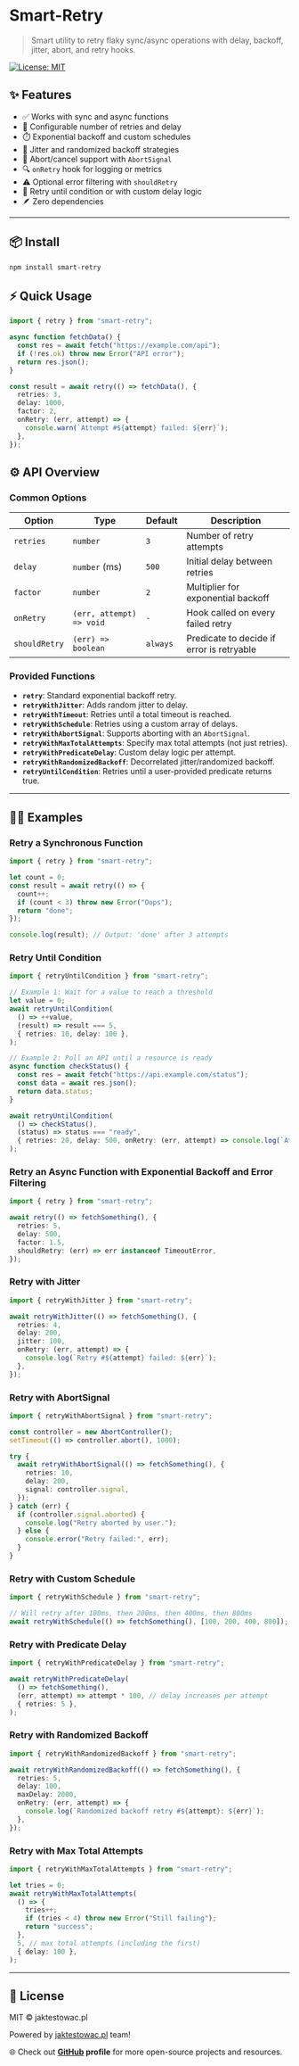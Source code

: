 # Smart-Retry

> Smart utility to retry flaky sync/async operations with delay, backoff, jitter, abort, and retry hooks.

[![License: MIT](https://img.shields.io/badge/License-MIT-blue.svg)](LICENSE)

## ✨ Features

- ✅ Works with sync and async functions
- 🔁 Configurable number of retries and delay
- ⏱️ Exponential backoff and custom schedules
- 🎲 Jitter and randomized backoff strategies
- 🛑 Abort/cancel support with `AbortSignal`
- 🔍 `onRetry` hook for logging or metrics
- ⚠️ Optional error filtering with `shouldRetry`
- 🧩 Retry until condition or with custom delay logic
- 🪶 Zero dependencies

---

## 📦 Install

```bash
npm install smart-retry
```

## ⚡ Quick Usage

```typescript
import { retry } from "smart-retry";

async function fetchData() {
  const res = await fetch("https://example.com/api");
  if (!res.ok) throw new Error("API error");
  return res.json();
}

const result = await retry(() => fetchData(), {
  retries: 3,
  delay: 1000,
  factor: 2,
  onRetry: (err, attempt) => {
    console.warn(`Attempt #${attempt} failed: ${err}`);
  },
});
```

## ⚙️ API Overview

### Common Options

| Option        | Type                     | Default  | Description                               |
| ------------- | ------------------------ | -------- | ----------------------------------------- |
| `retries`     | `number`                 | `3`      | Number of retry attempts                  |
| `delay`       | `number` (ms)            | `500`    | Initial delay between retries             |
| `factor`      | `number`                 | `2`      | Multiplier for exponential backoff        |
| `onRetry`     | `(err, attempt) => void` | `-`      | Hook called on every failed retry         |
| `shouldRetry` | `(err) => boolean`       | `always` | Predicate to decide if error is retryable |

### Provided Functions

- **`retry`**: Standard exponential backoff retry.
- **`retryWithJitter`**: Adds random jitter to delay.
- **`retryWithTimeout`**: Retries until a total timeout is reached.
- **`retryWithSchedule`**: Retries using a custom array of delays.
- **`retryWithAbortSignal`**: Supports aborting with an `AbortSignal`.
- **`retryWithMaxTotalAttempts`**: Specify max total attempts (not just retries).
- **`retryWithPredicateDelay`**: Custom delay logic per attempt.
- **`retryWithRandomizedBackoff`**: Decorrelated jitter/randomized backoff.
- **`retryUntilCondition`**: Retries until a user-provided predicate returns true.

---

## 🧑‍💻 Examples

### Retry a Synchronous Function

```typescript
import { retry } from "smart-retry";

let count = 0;
const result = await retry(() => {
  count++;
  if (count < 3) throw new Error("Oops");
  return "done";
});

console.log(result); // Output: 'done' after 3 attempts
```

### Retry Until Condition

```typescript
import { retryUntilCondition } from "smart-retry";

// Example 1: Wait for a value to reach a threshold
let value = 0;
await retryUntilCondition(
  () => ++value,
  (result) => result === 5,
  { retries: 10, delay: 100 },
);

// Example 2: Poll an API until a resource is ready
async function checkStatus() {
  const res = await fetch("https://api.example.com/status");
  const data = await res.json();
  return data.status;
}

await retryUntilCondition(
  () => checkStatus(),
  (status) => status === "ready",
  { retries: 20, delay: 500, onRetry: (err, attempt) => console.log(`Attempt ${attempt}: not ready yet`) },
);
```

### Retry an Async Function with Exponential Backoff and Error Filtering

```typescript
import { retry } from "smart-retry";

await retry(() => fetchSomething(), {
  retries: 5,
  delay: 500,
  factor: 1.5,
  shouldRetry: (err) => err instanceof TimeoutError,
});
```

### Retry with Jitter

```typescript
import { retryWithJitter } from "smart-retry";

await retryWithJitter(() => fetchSomething(), {
  retries: 4,
  delay: 200,
  jitter: 100,
  onRetry: (err, attempt) => {
    console.log(`Retry #${attempt} failed: ${err}`);
  },
});
```

### Retry with AbortSignal

```typescript
import { retryWithAbortSignal } from "smart-retry";

const controller = new AbortController();
setTimeout(() => controller.abort(), 1000);

try {
  await retryWithAbortSignal(() => fetchSomething(), {
    retries: 10,
    delay: 200,
    signal: controller.signal,
  });
} catch (err) {
  if (controller.signal.aborted) {
    console.log("Retry aborted by user.");
  } else {
    console.error("Retry failed:", err);
  }
}
```

### Retry with Custom Schedule

```typescript
import { retryWithSchedule } from "smart-retry";

// Will retry after 100ms, then 200ms, then 400ms, then 800ms
await retryWithSchedule(() => fetchSomething(), [100, 200, 400, 800]);
```

### Retry with Predicate Delay

```typescript
import { retryWithPredicateDelay } from "smart-retry";

await retryWithPredicateDelay(
  () => fetchSomething(),
  (err, attempt) => attempt * 100, // delay increases per attempt
  { retries: 5 },
);
```

### Retry with Randomized Backoff

```typescript
import { retryWithRandomizedBackoff } from "smart-retry";

await retryWithRandomizedBackoff(() => fetchSomething(), {
  retries: 5,
  delay: 100,
  maxDelay: 2000,
  onRetry: (err, attempt) => {
    console.log(`Randomized backoff retry #${attempt}: ${err}`);
  },
});
```

### Retry with Max Total Attempts

```typescript
import { retryWithMaxTotalAttempts } from "smart-retry";

let tries = 0;
await retryWithMaxTotalAttempts(
  () => {
    tries++;
    if (tries < 4) throw new Error("Still failing");
    return "success";
  },
  5, // max total attempts (including the first)
  { delay: 100 },
);
```

---

## 📄 License

MIT © jaktestowac.pl

Powered by [jaktestowac.pl](https://www.jaktestowac.pl/) team!

🌐 Check out **[GitHub](https://github.com/jaktestowac) profile** for more open-source projects and resources.
